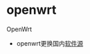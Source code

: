 # openwrt
OpenWrt

- openwrt更换国内[软件源](https://www.yydnas.cn/2023/09/2023.09.12-openwrt%E6%9B%B4%E6%8D%A2%E5%9B%BD%E5%86%85%E8%BD%AF%E4%BB%B6%E6%BA%90/index.html)

